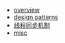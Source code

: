 * [overview](dev/ "Overview")
* [design patterns](dev/design-patterns.md "Design Patterns")  
* [线程同步机制](dev/线程同步机制.md "线程同步机制")  
* [misc](dev/misc.md "miscs")  
